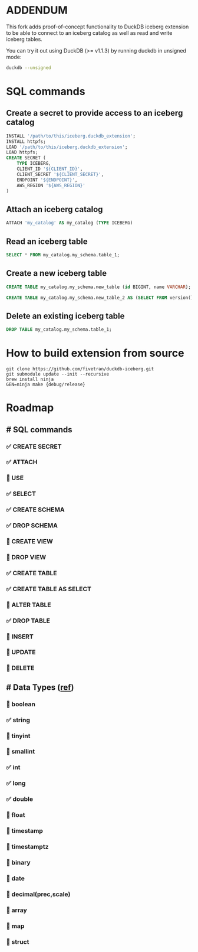 # ADDENDUM

This fork adds proof-of-concept functionality to DuckDB iceberg extension to be able to connect to an iceberg catalog as well as read and write iceberg tables.

You can try it out using DuckDB (>= v1.1.3) by running duckdb in unsigned mode:
```bash
duckdb --unsigned
```

# SQL commands
## Create a secret to provide access to an iceberg catalog
```sql
INSTALL '/path/to/this/iceberg.duckdb_extension';
INSTALL httpfs;
LOAD '/path/to/this/iceberg.duckdb_extension';
LOAD httpfs;
CREATE SECRET (
	TYPE ICEBERG,
	CLIENT_ID '${CLIENT_ID}',
	CLIENT_SECRET '${CLIENT_SECRET}',
	ENDPOINT '${ENDPOINT}',
	AWS_REGION '${AWS_REGION}'
)
```

## Attach an iceberg catalog
```sql
ATTACH 'my_catalog' AS my_catalog (TYPE ICEBERG)
```

## Read an iceberg table
```sql
SELECT * FROM my_catalog.my_schema.table_1;
```

## Create a new iceberg table
```sql
CREATE TABLE my_catalog.my_schema.new_table (id BIGINT, name VARCHAR);
```
```sql
CREATE TABLE my_catalog.my_schema.new_table_2 AS (SELECT FROM version() as "version");
```

## Delete an existing iceberg table
```sql
DROP TABLE my_catalog.my_schema.table_1;
```

# How to build extension from source
```
git clone https://github.com/fivetran/duckdb-iceberg.git
git submodule update --init --recursive
brew install ninja
GEN=ninja make {debug/release}
```

# Roadmap
## # SQL commands
### ✅ CREATE SECRET
### ✅ ATTACH
### 🔳 USE
### ✅ SELECT
### ✅ CREATE SCHEMA
### ✅ DROP SCHEMA
### 🔳 CREATE VIEW
### 🔳 DROP VIEW
### ✅ CREATE TABLE
### ✅ CREATE TABLE AS SELECT
### 🔳 ALTER TABLE
### ✅ DROP TABLE
### 🔳 INSERT
### 🔳 UPDATE
### 🔳 DELETE

## # Data Types ([ref](https://docs.snowflake.com/en/user-guide/tables-iceberg-data-types))
### 🔳 boolean
### ✅ string
### 🔳 tinyint
### 🔳 smallint
### ✅ int
### ✅ long
### ✅ double
### 🔳 float
### 🔳 timestamp
### 🔳 timestamptz
### 🔳 binary
### 🔳 date
### 🔳 decimal(prec,scale)
### 🔳 array
### 🔳 map
### 🔳 struct







